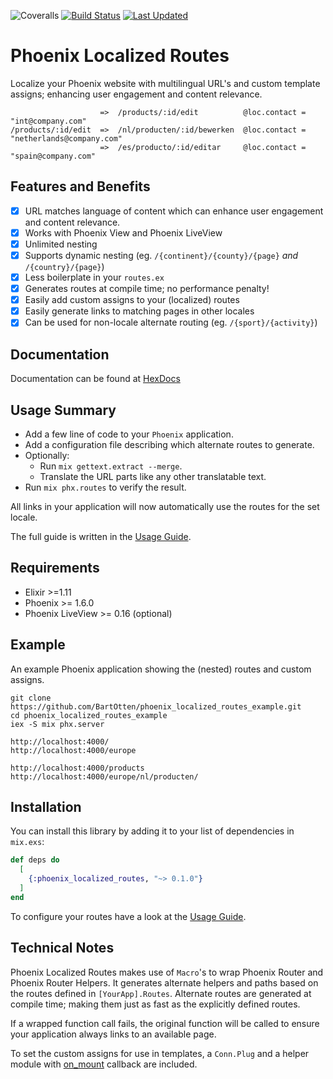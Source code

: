 ![Coveralls](https://img.shields.io/coveralls/github/BartOtten/phoenix_localized_routes)
[![Build Status](https://github.com/BartOtten/phoenix_localized_routes/actions/workflows/elixir.yml/badge.svg?event=push)](https://github.com/BartOtten/phoenix_localized_routes/actions/workflows/elixir.yml)
[![Last Updated](https://img.shields.io/github/last-commit/BartOtten/phoenix_localized_routes.svg)](https://github.com/BartOtten/phoenix_localized_routes/commits/main)

# Phoenix Localized Routes
Localize your Phoenix website with multilingual URL's and custom template assigns; enhancing 
user engagement and content relevance.
                            
                        =>  /products/:id/edit          @loc.contact = "int@company.com"
    /products/:id/edit  =>  /nl/producten/:id/bewerken  @loc.contact = "netherlands@company.com"
                        =>  /es/producto/:id/editar     @loc.contact = "spain@company.com"

## Features and Benefits
- [x]  URL matches language of content which can enhance user engagement and content
  relevance.
- [x]  Works with Phoenix View and Phoenix LiveView
- [x]  Unlimited nesting
- [x]  Supports dynamic nesting (eg. `/{continent}/{county}/{page}` *and* `/{country}/{page}`)
- [x]  Less boilerplate in your `routes.ex`
- [x]  Generates routes at compile time; no performance penalty!
- [x]  Easily add custom assigns to your (localized) routes
- [x]  Easily generate links to matching pages in other locales
- [x]  Can be used for non-locale alternate routing (eg. `/{sport}/{activity}`)

## Documentation
Documentation can be found at [HexDocs](https://hexdocs.pm/phoenix_localized_routes/)

## Usage Summary
- Add a few line of code to your `Phoenix` application.
- Add a configuration file describing which alternate routes to generate.
- Optionally:
  - Run `mix gettext.extract --merge`.
  - Translate the URL parts like any other translatable text.
- Run `mix phx.routes` to verify the result.

All links in your application will now automatically use the routes for the set locale.

The full guide is written in the [Usage Guide](USAGE.md).

## Requirements
- Elixir >=1.11
- Phoenix >= 1.6.0
- Phoenix LiveView >= 0.16 (optional)

## Example
An example Phoenix application showing the (nested) routes and custom assigns.

    git clone https://github.com/BartOtten/phoenix_localized_routes_example.git
    cd phoenix_localized_routes_example
    iex -S mix phx.server

    http://localhost:4000/
    http://localhost:4000/europe

    http://localhost:4000/products
    http://localhost:4000/europe/nl/producten/

## Installation

You can install this library by adding it to your list of dependencies in `mix.exs`:

```elixir
def deps do
  [
    {:phoenix_localized_routes, "~> 0.1.0"}
  ]
end
```

To configure your routes have a look at the [Usage Guide](USAGE.md).

## Technical Notes

Phoenix Localized Routes makes use of `Macro`'s to wrap Phoenix Router and Phoenix Router Helpers. It generates alternate helpers and paths based on the routes defined in `[YourApp].Routes`. Alternate routes are generated at compile time; making them just as fast as the explicitly defined routes.

If a wrapped function call fails, the original function will be called to ensure your application always links to an available page.

To set the custom assigns for use in templates, a `Conn.Plug` and a helper module with  [on_mount](https://hexdocs.pm/phoenix_live_view/Phoenix.LiveView.html#on_mount/1) callback are included.


